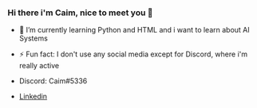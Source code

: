 ### Hi there i'm Caim, nice to meet you 👋

- 🌱 I’m currently learning Python and HTML and i want to learn about AI Systems
- ⚡ Fun fact: I don't use any social media except for Discord, where i'm really active

- Discord: Caim#5336
- [Linkedin](https://www.linkedin.com/in/vinicius-abrantes-198640175/)

<!--
**Caim132/Caim132** is a ✨ _special_ ✨ repository because its `README.md` (this file) appears on your GitHub profile.

Here are some ideas to get you started:

- 🔭 I’m currently working on ...
- 🌱 I’m currently learning ...
- 👯 I’m looking to collaborate on ...
- 🤔 I’m looking for help with ...
- 💬 Ask me about ...
- 📫 How to reach me: ...
- 😄 Pronouns: ...
- ⚡ Fun fact: ...
-->
